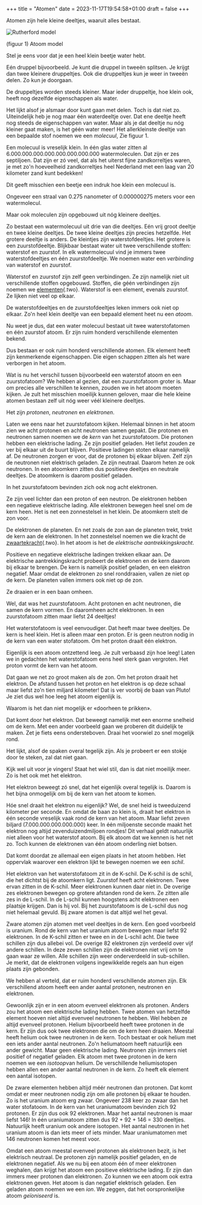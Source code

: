 +++
title = "Atomen"
date = 2023-11-17T19:54:58+01:00
draft = false
+++


Atomen zijn hele kleine deeltjes, waaruit alles bestaat.

![Rutherford model](/Atom_Model2.png)

(figuur 1) Atoom model 




Stel je eens voor dat je een heel klein beetje water hebt.

Eén druppel bijvoorbeeld. Je kunt die druppel in tweeën splitsen. Je
krijgt dan twee kleinere druppeltjes. Ook die druppeltjes kun je weer in
tweeën delen. Zo kun je doorgaan.

De druppeltjes worden steeds kleiner. Maar ieder druppeltje, hoe klein
ook, heeft nog dezelfde eigenschappen als water.

Het lijkt alsof je alsmaar door kunt gaan met delen. Toch is dat niet
zo. Uiteindelijk heb je nog maar één waterdeeltje over. Dat ene deeltje
heeft nog steeds de eigenschappen van water. Maar als je dat deeltje nu
nóg kleiner gaat maken, is het géén water meer! Het allerkleinste
deeltje van een bepaalde stof noemen we een *molecuul*, Zie figuur 1.

Een molecuul is vreselijk klein. In één glas water zitten al
6.000.000.000.000.000.000.000.000 watermoleculen. Dat zijn er zes
septiljoen. Dat zijn er zó veel, dat als het uiterst fijne
zandkorreltjes waren, je met zo'n hoeveelheid zandkorreltjes heel
Nederland met een laag van 20 kilometer zand kunt bedekken!

Dit geeft misschien een beetje een indruk hoe klein een molecuul is.

Ongeveer een straal van 0.275 nanometer of 0.000000275 meters voor 
een watermolecul.

Maar ook moleculen zijn opgebouwd uit nóg kleinere deeltjes.

Zo bestaat een watermolecuul uit drie van die deeltjes. Eén vrij groot
deeltje en twee kleine deeltjes. De twee kleine deeltjes zijn precies
hetzelfde. Het grotere deeltje is anders. De kleintjes zijn
waterstofdeeltjes. Het grotere is een zuurstofdeeltje. Blijkbaar bestaat
water uit twee verschillende stoffen: waterstof en zuurstof. In elk
watermolecuul vind je immers twee waterstofdeeltjes en één
zuurstofdeeltje. We noemen water een *verbinding* van waterstof en
zuurstof.

Waterstof en zuurstof zijn zelf geen verbindingen. Ze zijn namelijk niet
uit verschillende stoffen opgebouwd. Stoffen, die géén verbindingen zijn
noemen we [elementen](elemente.html){.two}. Waterstof is een element,
evenals zuurstof. Ze lijken niet veel op elkaar.

De waterstofdeeltjes en de zuurstofdeeltjes leken immers ook niet op
elkaar. Zo'n heel klein deeltje van een bepaald element heet nu een
*atoom*.

Nu weet je dus, dat een water molecuul bestaat uit twee waterstofatomen
en één zuurstof atoom. Er zijn ruim honderd verschillende elementen
bekend.

Dus bestaan er ook ruim honderd verschillende atomen. Elk element heeft
zijn kenmerkende eigenschappen. Die eigen schappen zitten als het ware
verborgen in het atoom.

Wat is nu het verschil tussen bijvoorbeeld een waterstof atoom en een
zuurstofatoom? We hebben al gezien, dat een zuurstofatoom groter is.
Maar om precies alle verschillen te kennen, zouden we in het atoom
moeten kijken. Je zult het misschien moeilijk kunnen geloven, maar die
hele kleine atomen bestaan zelf uit nóg weer véél kleinere deeltjes.

Het zijn *protonen*, *neutronen* en *elektronen*.

Laten we eens naar het zuurstofatoom kijken. Helemaal binnen in het
atoom zien we acht protonen en acht neutronen samen gepakt. Die protonen
en neutronen samen noemen we de *kern* van het zuurstofatoom. Die
protonen hebben een elektrische lading. Ze zijn positief geladen. Het
liefst zouden ze ver bij elkaar uit de buurt blijven. Positieve ladingen
stoten elkaar namelijk af. De neutronen zorgen er voor, dat de protonen
bij elkaar blijven. Zelf zijn de neutronen niet elektrisch geladen. Ze
zijn neutraal. Daarom heten ze ook neutronen. In een atoomkern zitten
dus positieve deeltjes en neutrale deeltjes. De atoomkern is daarom
positief geladen.

In het zuurstofatoom bevinden zich ook nog acht elektronen.

Ze zijn veel lichter dan een proton of een neutron. De elektronen hebben
een negatieve elektrische lading. Alle elektronen bewegen heel snel om
de kern heen. Het is net een zonnestelsel in het klein. De atoomkern
stelt de zon voor.

De elektronen de planeten. En net zoals de zon aan de planeten trekt,
trekt de kern aan de elektronen. In het zonnestelsel noemen we die
kracht de [zwaartekracht](zwaartekracht.html){.two}. In het atoom is het
de *elektrische aantrekkingskracht*.

Positieve en negatieve elektrische ladingen trekken elkaar aan. De
elektrische aantrekkingskracht probeert de elektronen en de kern daarom
bij elkaar te brengen. De kern is namelijk positief geladen, en een
elektron negatief. Maar omdat de elektronen zo snel ronddraaien, vallen
ze niet op de kern. De planeten vallen immers ook niet op de zon.

Ze draaien er in een baan omheen.

Wel, dat was het zuurstofatoom. Acht protonen en acht neutronen, die
samen de kern vormen. En daaromheen acht elektronen. In een
zuurstofatoom zitten maar liefst 24 deeltjes!

Het waterstofatoom is veel eenvoudiger. Dat heeft maar twee deeltjes. De
kern is heel klein. Het is alleen maar een proton. Er is geen neutron
nodig in de kern van een water stofatoom. Om het proton draait één
elektron.

Eigenlijk is een atoom ontzettend leeg. Je zult verbaasd zijn hoe leeg!
Laten we in gedachten het waterstofatoom eens heel sterk gaan vergroten.
Het proton vormt de kern van het atoom.

Dat gaan we net zo groot maken als de zon. Om het proton draait het
elektron. De afstand tussen het proton en het elektron is op deze schaal
maar liefst zo\'n tien miljard kilometer! Dat is ver voorbij de baan van
Pluto! Je ziet dus wel hoe leeg het atoom eigenlijk is.

Waarom is het dan niet mogelijk er «doorheen te prikken».

Dat komt door het elektron. Dat beweegt namelijk met een enorme snelheid
om de kern. Met een ander voorbeeld gaan we proberen dit duidelijk te
maken. Zet je fiets eens ondersteboven. Draai het voorwiel zo snel
mogelijk rond.

Het lijkt, alsof de spaken overal tegelijk zijn. Als je probeert er een
stokje door te steken, zal dat niet gaan.

Kijk wel uit voor je vingers! Staat het wiel stil, dan is dat niet
moeilijk meer. Zo is het ook met het elektron.

Het elektron beweegt zó snel, dat het eigenlijk overal tegelijk is.
Daarom is het bijna onmogelijk om bij de kern van het atoom te komen.

Hóe snel draait het elektron nu eigenlijk? Wel, de snel heid is
tweeduizend kilometer per seconde. En omdat de baan zo klein is, draait
het elektron in één seconde vreselijk vaak rond de kern van het atoom.
Maar liefst zeven biljard (7.000.000.000.000.000) keer. In één
miljoenste seconde maakt het elektron nog altijd zevenduizendmiljoen
rondjes! Dit verhaal geldt natuurlijk niet alleen voor het waterstof
atoom. Bij elk atoom dat we kennen is het net zo. Toch kunnen de
elektronen van één atoom onderling niet botsen.

Dat komt doordat ze allemaal een eigen plaats in het atoom hebben. Het
oppervlak waarover een elektron lijkt te bewegen noemen we een *schil*.

Het elektron van het waterstofatoom zit in de K-schil. De K-schil is de
schil, die het dichtst bij de atoomkern ligt. Zuurstof heeft acht
elektronen. Twee ervan zitten in de K-schil. Meer elektronen kunnen daar
niet in. De overige zes elektronen bewegen op grotere afstanden rond de
kern. Ze zitten alle zes in de L-schil. In de L-schil kunnen hoogstens
acht elektronen een plaatsje krijgen. Dan is hij vol. Bij het
zuurstofatoom is de L-schil dus nog niet helemaal gevuld. Bij zware
atomen is dat altijd wel het geval.

Zware atomen zijn atomen met veel deeltjes in de kern. Een goed
voorbeeld is uranium. Rond de kern van het uranium atoom bewegen maar
liefst 92 elektronen. In de K-schil zitten er twee en in de L-schil
acht. Die twee schillen zijn dus allebei vol. De overige 82 elektronen
zijn verdeeld over vijf andere schillen. In deze zeven schillen zijn de
elektronen niet vrij om te gaan waar ze willen. Alle schillen zijn weer
onderverdeeld in sub-schillen. Je merkt, dat de elektronen volgens
ingewikkelde regels aan hun eigen plaats zijn gebonden.

We hebben al verteld, dat er ruim honderd verschillende atomen zijn. Elk
verschillend atoom heeft een ander aantal protonen, neutronen en
elektronen.

Gewoonlijk zijn er in een atoom evenveel elektronen als protonen. Anders
zou het atoom een elektrische lading hebben. Twee atomen van hetzelfde
element hoeven niet altijd evenveel neutronen te hebben. Wel hebben ze
altijd evenveel protonen. Helium bijvoorbeeld heeft twee protonen in de
kern. Er zijn dus ook twee elektronen die om de kern heen draaien.
Meestal heeft helium ook twee neutronen in de kern. Toch bestaat er ook
helium met een iets ander aantal neutronen. Zo\'n heliumatoom heeft
natuurlijk een ander gewicht. Maar geen elektrische lading. Neutronen
zijn immers niet positief of negatief geladen. Elk atoom met twee
protonen in de kern noemen we een *isotoop*van helium. De verschillende
heliumisotopen hebben allen een ander aantal neutronen in de kern. Zo
heeft elk element een aantal isotopen.

De zware elementen hebben altijd méér neutronen dan protonen. Dat komt
omdat er meer neutronen nodig zijn om alle protonen bij elkaar te
houden. Zo is het uranium atoom erg zwaar. Ongeveer 238 keer zo zwaar
dan het water stofatoom. In de kern van het uraniumatoom bevinden zich
92 protonen. Er zijn dus ook 92 elektronen. Maar het aantal neutronen is
maar liefst 146! In één uraniumatoom zitten dus 92 + 92 + 146 = 330
deeltjes. Natuurlijk heeft uranium ook andere isotopen. Het aantal
neutronen in het uranium atoom is dan iets meer of iets minder. Maar
uraniumatomen met 146 neutronen komen het meest voor.

Omdat een atoom meestal evenveel protonen als elektronen bezit, is het
elektrisch neutraal. De protonen zijn namelijk positief geladen, en de
elektronen negatief. Als we nu bij een atoom één of meer elektronen
weghalen, dan krijgt het atoom een positieve elektrische lading. Er zijn
dan immers meer protonen dan elektronen. Zo kunnen we een atoom ook
extra elektronen geven. Het atoom is dan negatief elektrisch geladen.
Een geladen atoom noemen we een *ion*. We zeggen, dat het
oorspronkelijke atoom *geïoniseerd* is.
